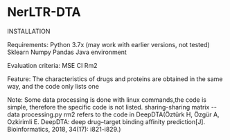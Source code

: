 # NerLTR-DTA
INSTALLATION

Requirements:
Python 3.7x (may work with earlier versions, not tested)
Sklearn
Numpy
Pandas
Java environment


Evaluation criteria:
MSE
CI
Rm2


Feature:
The characteristics of drugs and proteins are obtained in the same way, and the code only lists one

Note:
Some data processing is done with linux commands,the code is simple, therefore the specific code is not listed.
sharing-sharing matrix --data processing.py
rm2 refers to the code in DeepDTA(Öztürk H, Özgür A, Ozkirimli E. DeepDTA: deep drug–target binding affinity prediction[J]. Bioinformatics, 2018, 34(17): i821-i829.)
